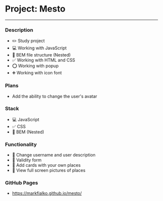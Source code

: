 # Project: Mesto
___
### Description

* :pencil2: Study project
* :computer: Working with JavaScript
* :orange_book: BEM file structure (Nested)
* :white_check_mark: Working with HTML and CSS
* :o: Working with popup
* :heavy_plus_sign: Working with icon font
### Plans

* Add the ability to change the user's avatar

### Stack

* :computer: JavaScript
* :white_check_mark: CSS
* :orange_book: BEM (Nested)

### Functionality

* :thought_balloon: Change username and user description
* :thought_balloon: Validity form
* :thought_balloon: Add cards with your own places
* :thought_balloon: View full screen pictures of places

### GitHub Pages

* https://markfialko.github.io/mesto/
